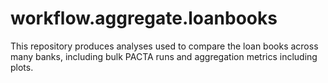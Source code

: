 # workflow.aggregate.loanbooks
This repository produces analyses used to compare the loan books across many banks, including bulk PACTA runs and aggregation metrics including plots.
